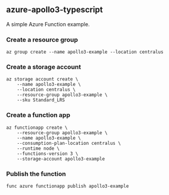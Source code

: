 ## azure-apollo3-typescript

A simple Azure Function example.

### Create a resource group
```
az group create --name apollo3-example --location centralus
```

### Create a storage account
```
az storage account create \
    --name apollo3-example \
    --location centralus \
    --resource-group apollo3-example \
    --sku Standard_LRS
```

### Create a function app
```
az functionapp create \
    --resource-group apollo3-example \
    --name apollo3-example \
    --consumption-plan-location centralus \
    --runtime node \
    --functions-version 3 \
    --storage-account apollo3-example
```

### Publish the function
```
func azure functionapp publish apollo3-example
```